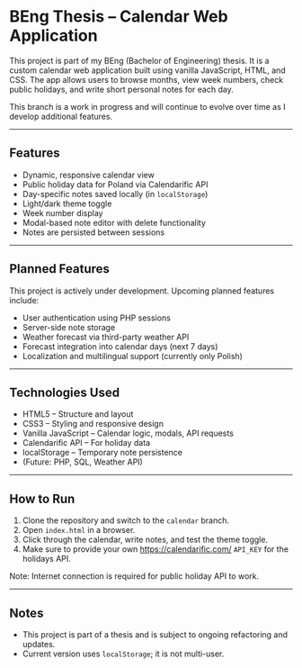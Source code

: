 # BEng Thesis – Calendar Web Application

This project is part of my BEng (Bachelor of Engineering) thesis. It is a custom calendar web application built using vanilla JavaScript, HTML, and CSS. The app allows users to browse months, view week numbers, check public holidays, and write short personal notes for each day.

This branch is a work in progress and will continue to evolve over time as I develop additional features.

---

## Features

- Dynamic, responsive calendar view  
- Public holiday data for Poland via Calendarific API  
- Day-specific notes saved locally (in `localStorage`)  
- Light/dark theme toggle  
- Week number display  
- Modal-based note editor with delete functionality  
- Notes are persisted between sessions  

---

## Planned Features

This project is actively under development. Upcoming planned features include:

- User authentication using PHP sessions  
- Server-side note storage  
- Weather forecast via third-party weather API  
- Forecast integration into calendar days (next 7 days)  
- Localization and multilingual support (currently only Polish)  

---

## Technologies Used

- HTML5 – Structure and layout  
- CSS3 – Styling and responsive design  
- Vanilla JavaScript – Calendar logic, modals, API requests  
- Calendarific API – For holiday data  
- localStorage – Temporary note persistence  
- (Future: PHP, SQL, Weather API)  

---

## How to Run

1. Clone the repository and switch to the `calendar` branch.  
2. Open `index.html` in a browser.  
3. Click through the calendar, write notes, and test the theme toggle.  
4. Make sure to provide your own https://calendarific.com/ `API_KEY` for the holidays API.

Note: Internet connection is required for public holiday API to work.

---

## Notes

- This project is part of a thesis and is subject to ongoing refactoring and updates.  
- Current version uses `localStorage`; it is not multi-user.   



